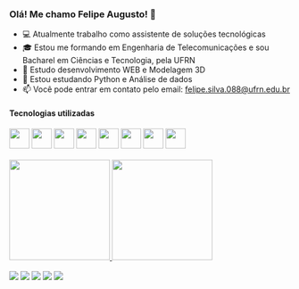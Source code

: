 ### Olá! Me chamo Felipe Augusto! 👋

- :computer: Atualmente trabalho como assistente de soluções tecnológicas
- :mortar_board: Estou me formando em Engenharia de Telecomunicações e sou Bacharel em Ciências e Tecnologia, pela UFRN
- :satellite: Estudo desenvolvimento WEB e Modelagem 3D
- 🌱 Estou estudando Python e Análise de dados
- 📫 Você pode entrar em contato pelo email: felipe.silva.088@ufrn.edu.br

#### Tecnologias utilizadas

<div>
  <img src="https://cdn.jsdelivr.net/gh/devicons/devicon/icons/python/python-original.svg" width="36" />
  <img src="https://cdn.jsdelivr.net/gh/devicons/devicon/icons/html5/html5-original.svg" width="36" />
  <img src="https://cdn.jsdelivr.net/gh/devicons/devicon/icons/vscode/vscode-original.svg" width="36" />
  <img src="https://cdn.jsdelivr.net/gh/devicons/devicon/icons/mysql/mysql-original.svg" width="36" />
  <img src="https://cdn.jsdelivr.net/gh/devicons/devicon/icons/numpy/numpy-original.svg" width="36" />
  <img src="https://cdn.jsdelivr.net/gh/devicons/devicon/icons/javascript/javascript-original.svg" width="36" />
  <img src="https://cdn.jsdelivr.net/gh/devicons/devicon/icons/github/github-original.svg" width="36" />     
  <img src="https://cdn.jsdelivr.net/gh/devicons/devicon/icons/sqlite/sqlite-original.svg" width="36" />
</div>

<br>

<div>
  <a href="https://github.com/felipter"><img height="180em" src="https://github-readme-stats.vercel.app/api?username=felipter&show_icons=true&theme=tokyonight&include_all_commits=true&count_private=true"/>
  <img height="180em" src="https://github-readme-stats.vercel.app/api/top-langs/?username=felipter&layout=compact&langs_count=7&theme=tokyonight"/>
</div>

<br>

<div>
  <a href = "mailto:felipe1197@hotmail.com"><img src="https://img.shields.io/badge/Microsoft_Outlook-0078D4?style=for-the-badge&logo=microsoft-outlook&logoColor=white" target="_blank"></a>
  <a href = "mailto:felipe.silva.088@ufrn.edu.br"><img src="https://img.shields.io/badge/Gmail-D14836?style=for-the-badge&logo=gmail&logoColor=white" target="_blank"></a>
  <a href="https://www.linkedin.com/in/facms/" target="_blank"><img src="https://img.shields.io/badge/-LinkedIn-%230077B5?style=for-the-badge&logo=linkedin&logoColor=white" target="_blank"></a>   
  <a href="https://www.instagram.com/felipter/" target="_blank"><img src="https://img.shields.io/badge/-Instagram-%23E4405F?style=for-the-badge&logo=instagram&logoColor=white" target="_blank"></a>
  <a href="https://github.com/1felipter/" target="_blank"><img src="https://img.shields.io/badge/GitHub-100000?style=for-the-badge&logo=github&logoColor=white" target="_blank"></a>

</div>
  

